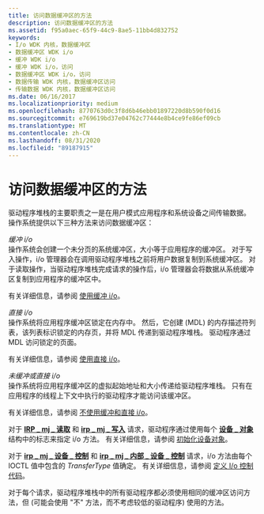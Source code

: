 ```yaml
---
title: 访问数据缓冲区的方法
description: 访问数据缓冲区的方法
ms.assetid: f95a0aec-65f9-44c9-8ae5-11bb4d832752
keywords:
- I/o WDK 内核，数据缓冲区
- 数据缓冲区 WDK i/o
- 缓冲 WDK i/o
- 缓冲 WDK i/o，访问
- 数据缓冲区 WDK i/o，访问
- 数据传输 WDK 内核，数据缓冲区访问
- 传输数据 WDK 内核，数据缓冲区访问
ms.date: 06/16/2017
ms.localizationpriority: medium
ms.openlocfilehash: 8770763d0c3f8d6b46ebb01897220d8b590f0d16
ms.sourcegitcommit: e769619bd37e04762c77444e8b4ce9fe86ef09cb
ms.translationtype: MT
ms.contentlocale: zh-CN
ms.lasthandoff: 08/31/2020
ms.locfileid: "89187915"
---
```

# <a name="methods-for-accessing-data-buffers"></a>访问数据缓冲区的方法


驱动程序堆栈的主要职责之一是在用户模式应用程序和系统设备之间传输数据。 操作系统提供以下三种方法来访问数据缓冲区：

<a href="" id="buffered-i-o"></a>*缓冲 i/o*  
操作系统会创建一个未分页的系统缓冲区，大小等于应用程序的缓冲区。 对于写入操作，i/o 管理器会在调用驱动程序堆栈之前将用户数据复制到系统缓冲区。 对于读取操作，当驱动程序堆栈完成请求的操作后，i/o 管理器会将数据从系统缓冲区复制到应用程序的缓冲区中。

有关详细信息，请参阅 [使用缓冲 i/o](using-buffered-i-o.md)。

<a href="" id="direct-i-o"></a>*直接 i/o*  
操作系统将应用程序缓冲区锁定在内存中。 然后，它创建 (MDL) 的内存描述符列表，该列表标识锁定的内存页，并将 MDL 传递到驱动程序堆栈。 驱动程序通过 MDL 访问锁定的页面。

有关详细信息，请参阅 [使用直接 i/o](using-direct-i-o.md)。

<a href="" id="neither-buffered-nor-direct-i-o"></a>*未缓冲或直接 i/o*  
操作系统将应用程序缓冲区的虚拟起始地址和大小传递给驱动程序堆栈。 只有在应用程序的线程上下文中执行的驱动程序才能访问该缓冲区。

有关详细信息，请参阅 [不使用缓冲和直接 i/o](using-neither-buffered-nor-direct-i-o.md)。

对于 [**IRP \_ mj \_ 读取**](./irp-mj-read.md) 和 [**irp \_ mj \_ 写入**](./irp-mj-write.md) 请求，驱动程序通过使用每个 [**设备 \_ 对象**](/windows-hardware/drivers/ddi/wdm/ns-wdm-_device_object) 结构中的标志来指定 i/o 方法。 有关详细信息，请参阅 [初始化设备对象](initializing-a-device-object.md)。

对于 [**irp \_ mj \_ 设备 \_ 控制**](./irp-mj-device-control.md) 和 [**irp \_ mj \_ 内部 \_ 设备 \_ 控制**](./irp-mj-internal-device-control.md) 请求，i/o 方法由每个 IOCTL 值中包含的 *TransferType* 值确定。 有关详细信息，请参阅 [定义 I/o 控制代码](defining-i-o-control-codes.md)。

对于每个请求，驱动程序堆栈中的所有驱动程序都必须使用相同的缓冲区访问方法，但 (可能会使用 "不" 方法，而不考虑较低的驱动程序) 使用的方法。

 

